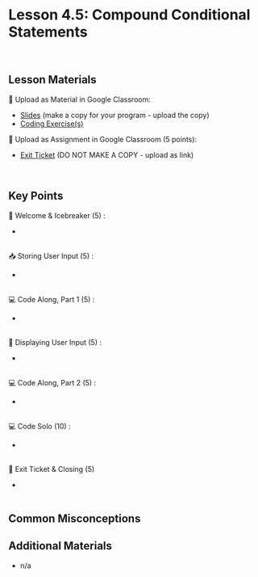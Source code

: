 # Lesson 4.5: Compound Conditional Statements

<br>

## Lesson Materials

📖 Upload as Material in Google Classroom:
- [Slides](https://docs.google.com/presentation/d/1-teVsLN9Kk0pnOTteQDj-pb1AgexrfhkRim3eNotGms/edit?usp=sharing) (make a copy for your program - upload the copy)
- [Coding Exercise(s)]()

📝 Upload as Assignment in Google Classroom (5 points):
- [Exit Ticket]() (DO NOT MAKE A COPY - upload as link)

<br>


## Key Points

👋 Welcome & Icebreaker (5) :
- <br><br>

📥 Storing User Input (5) :
- <br><br>

💻 Code Along, Part 1 (5) : 
- <br><br>

💬 Displaying User Input (5) : 
- <br><br>

💻 Code Along, Part 2 (5) :
- <br><br>

💻 Code Solo (10) :
- <br><br>

👋 Exit Ticket & Closing (5)
- <br><br>


## Common Misconceptions



## Additional Materials
- n/a